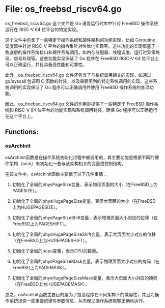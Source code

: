 # File: os_freebsd_riscv64.go

os_freebsd_riscv64.go 这个文件是 Go 语言运行时库中针对 FreeBSD 操作系统运行在 RISC-V 64 位平台的特定实现。

这个文件中包含了一些特定于操作系统和硬件架构的功能实现，比如 Goroutine 调度器中针对 RISC-V 平台的指令集针对性优化实现等。这些功能的实现都基于一些底层的操作系统接口和硬件系统调用，如内存分配器、线程调度、运行时异常处理、信号处理等。这些功能实现保证了 Go 程序在 FreeBSD RISC-V 64 位平台上可以正确运行，并且具备高性能和可靠性。

此外，os_freebsd_riscv64.go 文件还包含了与系统调用相关的实现，如通过 go/syscall 包调用 C 函数的封装，以及需要用到的特定系统调用的实现。这些系统调用的实现保证了 Go 程序可以正确调用并使用 FreeBSD 操作系统的各项功能。

因此，os_freebsd_riscv64.go 文件的作用是提供了一些特定于 FreeBSD 操作系统和 RISC-V 64 位平台的功能实现和系统调用封装，确保 Go 程序可以正确运行在这个平台上。

## Functions:

### osArchInit

osArchInit函数是在操作系统初始化过程中被调用的，其主要功能是根据不同的硬件架构（arch）来初始化一些与该架构相关的变量或控制结构。

在该文件中，osArchInit函数主要做了以下几件事情：

1. 初始化了全局的physPageSize变量，表示物理页面的大小（在FreeBSD上为PAGESIZE）。

2. 初始化了全局的physHugePageSize变量，表示大页面的大小（在FreeBSD上为HUGEPAGESIZE）。

3. 初始化了全局的physPageSizeShift变量，表示物理页面大小对应的位移（在FreeBSD上为PAGESHIFT）。

4. 初始化了全局的physHugePageSizeShift变量，表示大页面大小对应的位移（在FreeBSD上为HUGEPAGESHIFT）。

5. 初始化了全局的ncpu变量，表示CPU的数量。

6. 初始化了全局的physPageSizeMask变量，表示物理页面大小对应的掩码（在FreeBSD上为PAGEMASK）。

7. 初始化了全局的physHugePageSizeMask变量，表示大页面大小对应的掩码（在FreeBSD上为HUGEPAGEMASK）。

总之，osArchInit函数主要目的是为了提高程序在不同架构下的兼容性，并且为操作系统提供一些重要的硬件参数信息，从而保证操作系统能够正确地运行。



